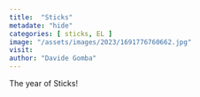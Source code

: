 ```yaml
---
title:  "Sticks"
metadate: "hide"
categories: [ sticks, EL ]
image: "/assets/images/2023/1691776760662.jpg"
visit:
author: "Davide Gomba"
---
```


The year of Sticks!